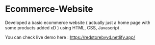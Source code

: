 # Ecommerce-Website
Developed a basic ecommerce website ( actually just a home page with some products added xD ) using HTML, CSS, Javascript .

You can check live demo here : https://redstorebyvd.netlify.app/

